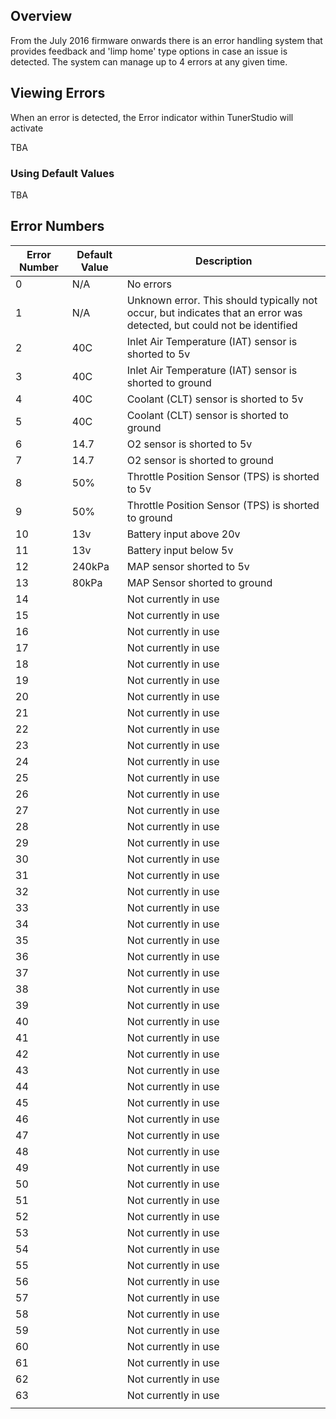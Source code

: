 Overview
--------

From the July 2016 firmware onwards there is an error handling system that provides feedback and 'limp home' type options in case an issue is detected. The system can manage up to 4 errors at any given time.

Viewing Errors
--------------

When an error is detected, the Error indicator within TunerStudio will activate

TBA

### Using Default Values

TBA

Error Numbers
-------------

| Error Number | Default Value | Description                                                                                                           |
|--------------|---------------|-----------------------------------------------------------------------------------------------------------------------|
| 0            | N/A           | No errors                                                                                                             |
| 1            | N/A           | Unknown error. This should typically not occur, but indicates that an error was detected, but could not be identified |
| 2            | 40C           | Inlet Air Temperature (IAT) sensor is shorted to 5v                                                                   |
| 3            | 40C           | Inlet Air Temperature (IAT) sensor is shorted to ground                                                               |
| 4            | 40C           | Coolant (CLT) sensor is shorted to 5v                                                                                 |
| 5            | 40C           | Coolant (CLT) sensor is shorted to ground                                                                             |
| 6            | 14.7          | O2 sensor is shorted to 5v                                                                                            |
| 7            | 14.7          | O2 sensor is shorted to ground                                                                                        |
| 8            | 50%           | Throttle Position Sensor (TPS) is shorted to 5v                                                                       |
| 9            | 50%           | Throttle Position Sensor (TPS) is shorted to ground                                                                   |
| 10           | 13v           | Battery input above 20v                                                                                               |
| 11           | 13v           | Battery input below 5v                                                                                                |
| 12           | 240kPa        | MAP sensor shorted to 5v                                                                                              |
| 13           | 80kPa         | MAP Sensor shorted to ground                                                                                          |
| 14           |               | Not currently in use                                                                                                  |
| 15           |               | Not currently in use                                                                                                  |
| 16           |               | Not currently in use                                                                                                  |
| 17           |               | Not currently in use                                                                                                  |
| 18           |               | Not currently in use                                                                                                  |
| 19           |               | Not currently in use                                                                                                  |
| 20           |               | Not currently in use                                                                                                  |
| 21           |               | Not currently in use                                                                                                  |
| 22           |               | Not currently in use                                                                                                  |
| 23           |               | Not currently in use                                                                                                  |
| 24           |               | Not currently in use                                                                                                  |
| 25           |               | Not currently in use                                                                                                  |
| 26           |               | Not currently in use                                                                                                  |
| 27           |               | Not currently in use                                                                                                  |
| 28           |               | Not currently in use                                                                                                  |
| 29           |               | Not currently in use                                                                                                  |
| 30           |               | Not currently in use                                                                                                  |
| 31           |               | Not currently in use                                                                                                  |
| 32           |               | Not currently in use                                                                                                  |
| 33           |               | Not currently in use                                                                                                  |
| 34           |               | Not currently in use                                                                                                  |
| 35           |               | Not currently in use                                                                                                  |
| 36           |               | Not currently in use                                                                                                  |
| 37           |               | Not currently in use                                                                                                  |
| 38           |               | Not currently in use                                                                                                  |
| 39           |               | Not currently in use                                                                                                  |
| 40           |               | Not currently in use                                                                                                  |
| 41           |               | Not currently in use                                                                                                  |
| 42           |               | Not currently in use                                                                                                  |
| 43           |               | Not currently in use                                                                                                  |
| 44           |               | Not currently in use                                                                                                  |
| 45           |               | Not currently in use                                                                                                  |
| 46           |               | Not currently in use                                                                                                  |
| 47           |               | Not currently in use                                                                                                  |
| 48           |               | Not currently in use                                                                                                  |
| 49           |               | Not currently in use                                                                                                  |
| 50           |               | Not currently in use                                                                                                  |
| 51           |               | Not currently in use                                                                                                  |
| 52           |               | Not currently in use                                                                                                  |
| 53           |               | Not currently in use                                                                                                  |
| 54           |               | Not currently in use                                                                                                  |
| 55           |               | Not currently in use                                                                                                  |
| 56           |               | Not currently in use                                                                                                  |
| 57           |               | Not currently in use                                                                                                  |
| 58           |               | Not currently in use                                                                                                  |
| 59           |               | Not currently in use                                                                                                  |
| 60           |               | Not currently in use                                                                                                  |
| 61           |               | Not currently in use                                                                                                  |
| 62           |               | Not currently in use                                                                                                  |
| 63           |               | Not currently in use                                                                                                  |
|              |               |                                                                                                                       |

